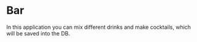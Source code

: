# Bar

In this application you can mix different drinks and make cocktails, which will be saved into the DB. 
